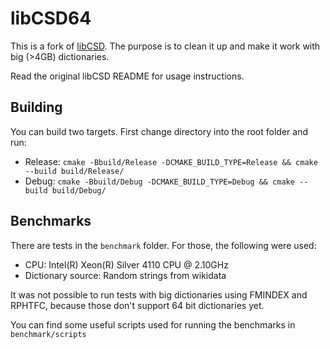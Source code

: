 # libCSD64

This is a fork of [libCSD](https://github.com/migumar2/libCSD). The purpose is to clean it up and make it work with big (>4GB) dictionaries.

Read the original libCSD README for usage instructions.

## Building

You can build two targets. First change directory into the root folder and run:

* Release: `cmake -Bbuild/Release -DCMAKE_BUILD_TYPE=Release && cmake --build build/Release/`
* Debug: `cmake -Bbuild/Debug -DCMAKE_BUILD_TYPE=Debug && cmake --build build/Debug/`

## Benchmarks

There are tests in the `benchmark` folder. For those, the following were used:

* CPU: Intel(R) Xeon(R) Silver 4110 CPU @ 2.10GHz
* Dictionary source: Random strings from wikidata

It was not possible to run tests with big dictionaries using FMINDEX and RPHTFC, because those don't support 64 bit dictionaries yet.

You can find some useful scripts used for running the benchmarks in `benchmark/scripts`
